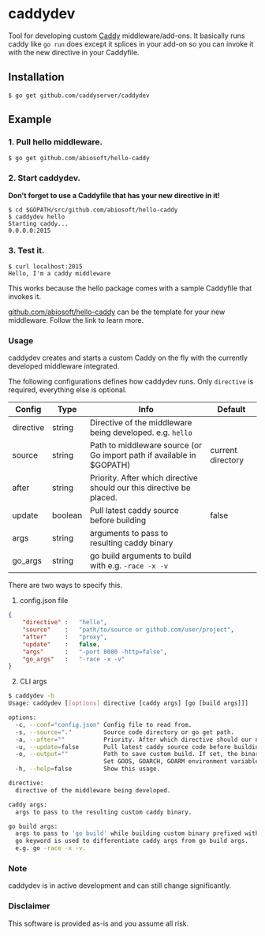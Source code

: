 # caddydev
Tool for developing custom [Caddy](http://caddyserver.com) middleware/add-ons. It basically runs caddy like `go run` does except it splices in your add-on so you can invoke it with the new directive in your Caddyfile.

## Installation
```shell
$ go get github.com/caddyserver/caddydev
```

## Example
### 1. Pull hello middleware.
```shell
$ go get github.com/abiosoft/hello-caddy
```
### 2. Start caddydev.
**Don't forget to use a Caddyfile that has your new directive in it!**
```shell
$ cd $GOPATH/src/github.com/abiosoft/hello-caddy
$ caddydev hello
Starting caddy...
0.0.0.0:2015
```
### 3. Test it.
```
$ curl localhost:2015
Hello, I'm a caddy middleware
```
This works because the hello package comes with a sample Caddyfile that invokes it.

[github.com/abiosoft/hello-caddy](https://github.com/abiosoft/hello-caddy) can be the template for your new middleware. Follow the link to learn more.

### Usage
caddydev creates and starts a custom Caddy on the fly with the currently developed middleware integrated.

The following configurations defines how caddydev runs. Only `directive` is required, everything else is optional.

Config | Type | Info | Default
-------|------|------|--------
directive | string |Directive of the middleware being developed. e.g. `hello` |
source | string | Path to middleware source (or Go import path if available in $GOPATH) | current directory
after | string | Priority. After which directive should our this directive be placed. |
update | boolean | Pull latest caddy source before building | false
args | string | arguments to pass to resulting caddy binary |
go_args | string | go build arguments to build with e.g. `-race -x -v` |

There are two ways to specify this.

1. config.json file
```json
{
    "directive" :   "hello",
    "source"    :   "path/to/source or github.com/user/project",
    "after"     :   "proxy",
    "update"    :   false,
    "args"      :   "-port 8080 -http=false",
    "go_args"   :   "-race -x -v"
}
```
2. CLI args 
```bash
$ caddydev -h
Usage: caddydev [[options] directive [caddy args] [go [build args]]]

options:
  -c, --conf="config.json" Config file to read from.
  -s, --source="."         Source code directory or go get path.
  -a, --after=""           Priority. After which directive should our new directive be placed.
  -u, --update=false       Pull latest caddy source code before building.
  -o, --output=""          Path to save custom build. If set, the binary will only be generated, not executed.
                           Set GOOS, GOARCH, GOARM environment variables to generate for other platforms.
  -h, --help=false         Show this usage.

directive:
  directive of the middleware being developed.

caddy args:
  args to pass to the resulting custom caddy binary.

go build args:
  args to pass to 'go build' while building custom binary prefixed with 'go'.
  go keyword is used to differentiate caddy args from go build args.
  e.g. go -race -x -v.
```

### Note
caddydev is in active development and can still change significantly.

### Disclaimer
This software is provided as-is and you assume all risk.
